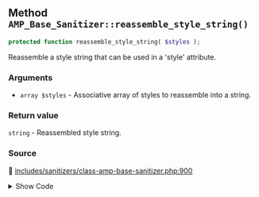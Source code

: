 ## Method `AMP_Base_Sanitizer::reassemble_style_string()`

```php
protected function reassemble_style_string( $styles );
```

Reassemble a style string that can be used in a &#039;style&#039; attribute.

### Arguments

* `array $styles` - Associative array of styles to reassemble into a string.

### Return value

`string` - Reassembled style string.

### Source

:link: [includes/sanitizers/class-amp-base-sanitizer.php:900](/includes/sanitizers/class-amp-base-sanitizer.php#L900-L919)

<details>
<summary>Show Code</summary>

```php
protected function reassemble_style_string( $styles ) {
	if ( ! is_array( $styles ) ) {
		return '';
	}
	// Discard empty values first.
	$styles = array_filter( $styles );
	return array_reduce(
		array_keys( $styles ),
		static function ( $style_string, $style_name ) use ( $styles ) {
			if ( ! empty( $style_string ) ) {
				$style_string .= ';';
			}
			return $style_string . "{$style_name}:{$styles[ $style_name ]}";
		},
		''
	);
}
```

</details>
